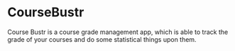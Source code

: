 CourseBustr
===========

Course Bustr is a course grade management app, which is able to track the grade of your courses and do some statistical things upon them.
